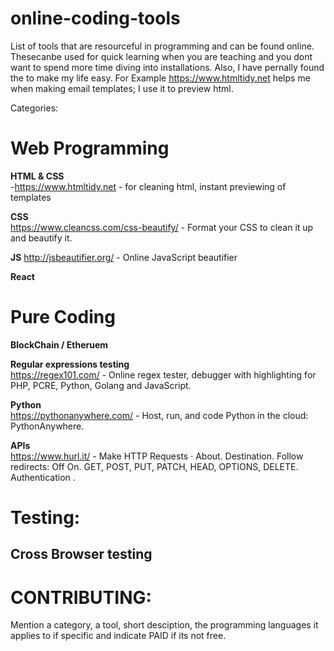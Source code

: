 # online-coding-tools
List of tools that are resourceful in programming and can be found online. Thesecanbe used for quick learning when you are teaching and you dont want to spend more time diving into installations. Also, I have pernally found the to make my life easy. For Example https://www.htmltidy.net helps me when making email templates; I use it to preview html.

Categories:
# Web Programming
**HTML & CSS** <br>
-https://www.htmltidy.net - for cleaning html, instant previewing of templates


**CSS**<br>
https://www.cleancss.com/css-beautify/ - Format your CSS to clean it up and beautify it. 


**JS**
http://jsbeautifier.org/ - Online JavaScript beautifier


**React**<br>



# Pure Coding
**BlockChain / Etheruem**<br>


**Regular expressions testing**<br>
https://regex101.com/ - Online regex tester, debugger with highlighting for PHP, PCRE, Python, Golang and JavaScript.


**Python**<br>
https://pythonanywhere.com/ - Host, run, and code Python in the cloud: PythonAnywhere.


**APIs**<br>
https://www.hurl.it/ - Make HTTP Requests · About. Destination. Follow redirects: Off On. GET, POST, PUT, PATCH, HEAD, OPTIONS, DELETE. Authentication .



# Testing:
**Cross Browser testing**<br>
-





# CONTRIBUTING: 
Mention a category, a tool, short desciption, the programming languages it applies to if specific and indicate PAID if its not free.





